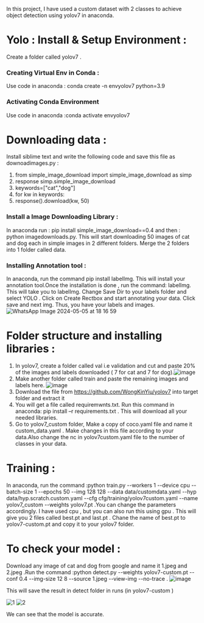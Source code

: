 In this project, I have used a custom dataset with 2 classes to achieve object detection using yolov7 in anaconda.
# Yolo : Install & Setup Environment :
Create a folder called yolov7 .
### Creating Virtual Env in Conda :
Use code in anaconda :
conda create -n envyolov7 python=3.9
### Activating Conda Environment
Use code in anaconda :conda activate envyolov7
# Downloading data :
Install siblime text and write the following code and save this file as downoadimages.py :
1. from simple_image_download import simple_image_download as simp
2. response simp.simple_image_download
3. keywords=["cat","dog"]
4. for kw in keywords:
5. response().download(kw, 50)
 ### Install a Image Downloading Library :
 In anaconda run : pip install simple_image_download==0.4 and then : python imagedownloads.py.
 This will start downloading 50 images of cat and dog each in simple images in 2 different folders. Merge the 2 folders into 1 folder called data.
 ### Installing Annotation tool :
 In anaconda, run the command pip install labelImg. This will install your annotation tool.Once the installation is done , run the command: labelImg. This will take you to labelImg. Change Save Dir to your labels folder and select YOLO . Click on Create Rectbox and start annotating your data. Click save and next img. Thus, you have your labels and images.
![WhatsApp Image 2024-05-05 at 18 16 59](https://github.com/AribaAnsari16/YOLO-Object-detection/assets/168963042/aaf3730c-eb96-4cc3-bb1f-ac45ac2f9c49)

 
 # Folder structure and installing libraries :
 1. In yolov7, create a folder called val i.e validation and cut and paste 20% of the images and labels downloaded ( 7 for cat and 7 for dog).![image](https://github.com/AribaAnsari16/YOLO-Object-detection/assets/168963042/e38c6d5f-874e-4dfd-8ee8-c61ea6a661b2)
2. Make another folder called train and paste the remaining images and labels here.
![image](https://github.com/AribaAnsari16/YOLO-Object-detection/assets/168963042/01bb8da9-d92d-4277-a6ac-c7ac17ced813)
3. Download the file from https://github.com/WongKinYiu/yolov7 into target folder and extract it
4. You will get a file called requiremwnts.txt. Run this command in anaconda: pip install –r requirements.txt . This will download all your needed libraries.
5. Go to yolov7_custom folder, Make a copy of coco.yaml file and name it custom_data.yaml . Make changes in this file according to your data.Also change the nc in yolov7custom.yaml file to the number of classes in your data.
# Training :
In anaconda, run the command :python train.py --workers 1 --device cpu --batch-size 1 --epochs 50 --img 128 128 --data data/customdata.yaml --hyp data/hyp.scratch.custom.yaml --cfg cfg/training/yolov7custom.yaml --name yolov7_custom --weights yolov7.pt .You can change the parameters accordingly. I have used cpu , but you can also run this using gpu .
This will give you 2 files called best.pt and last.pt . Chane the name of best.pt to yolov7-custom.pt and copy it to your yolov7 folder.
# To check your model :
Download any image of cat and dog from google and name it 1.jpeg and 2.jpeg .Run the command :python detect.py --weights yolov7-custom.pt --conf 0.4 --img-size 12
8 --source 1.jpeg --view-img --no-trace .
![image](https://github.com/AribaAnsari16/YOLO-Object-detection/assets/168963042/de0fe75d-6ec4-4b54-962c-f648a29a64dc)

This will save the result in detect folder in runs (in yolov7-custom ) 

![1](https://github.com/AribaAnsari16/YOLO-Object-detection/assets/168963042/8d10dc71-bc30-4934-9bfb-e65a9dc4b409)
![2](https://github.com/AribaAnsari16/YOLO-Object-detection/assets/168963042/c7d900fb-5112-4603-a898-50129713768e)

We can see that the model is accurate.






 
